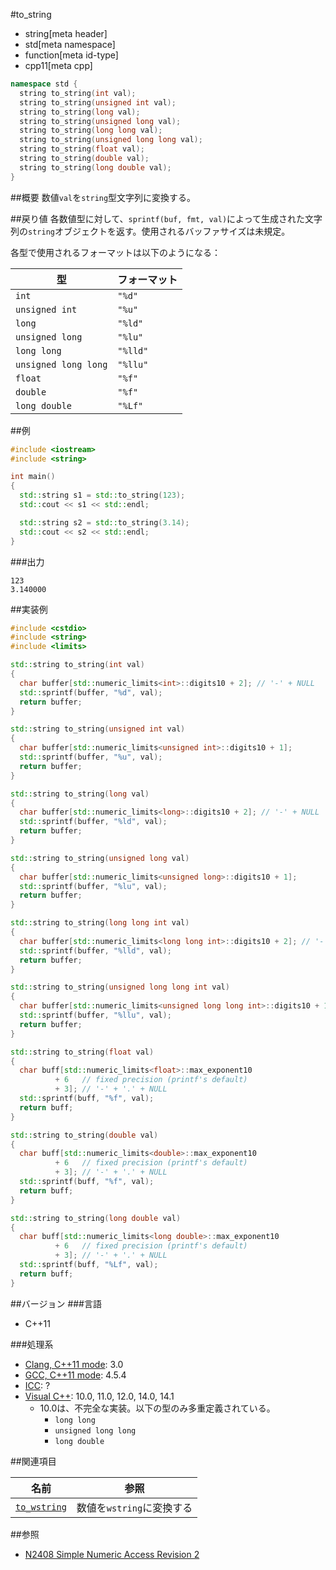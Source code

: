 #to_string
* string[meta header]
* std[meta namespace]
* function[meta id-type]
* cpp11[meta cpp]

```cpp
namespace std {
  string to_string(int val);
  string to_string(unsigned int val);
  string to_string(long val);
  string to_string(unsigned long val);
  string to_string(long long val);
  string to_string(unsigned long long val);
  string to_string(float val);
  string to_string(double val);
  string to_string(long double val);
}
```

##概要
数値`val`を`string`型文字列に変換する。


##戻り値
各数値型に対して、`sprintf(buf, fmt, val)`によって生成された文字列の`string`オブジェクトを返す。使用されるバッファサイズは未規定。

各型で使用されるフォーマットは以下のようになる：

| 型                   | フォーマット |
|----------------------|--------------|
| `int`                | `"%d"`       |
| `unsigned int`       | `"%u"`       |
| `long`               | `"%ld"`      |
| `unsigned long`      | `"%lu"`      |
| `long long`          | `"%lld"`     |
| `unsigned long long` | `"%llu"`     |
| `float`              | `"%f"`       |
| `double`             | `"%f"`       |
| `long double`        | `"%Lf"`      |


##例
```cpp
#include <iostream>
#include <string>

int main()
{
  std::string s1 = std::to_string(123);
  std::cout << s1 << std::endl;

  std::string s2 = std::to_string(3.14);
  std::cout << s2 << std::endl;
}
```

###出力
```
123
3.140000
```

##実装例
```cpp
#include <cstdio>
#include <string>
#include <limits>

std::string to_string(int val)
{
  char buffer[std::numeric_limits<int>::digits10 + 2]; // '-' + NULL
  std::sprintf(buffer, "%d", val);
  return buffer;
}

std::string to_string(unsigned int val)
{
  char buffer[std::numeric_limits<unsigned int>::digits10 + 1];
  std::sprintf(buffer, "%u", val);
  return buffer;
}

std::string to_string(long val)
{
  char buffer[std::numeric_limits<long>::digits10 + 2]; // '-' + NULL
  std::sprintf(buffer, "%ld", val);
  return buffer;
}

std::string to_string(unsigned long val)
{
  char buffer[std::numeric_limits<unsigned long>::digits10 + 1];
  std::sprintf(buffer, "%lu", val);
  return buffer;
}

std::string to_string(long long int val)
{
  char buffer[std::numeric_limits<long long int>::digits10 + 2]; // '-' + NULL
  std::sprintf(buffer, "%lld", val);
  return buffer;
}

std::string to_string(unsigned long long int val)
{
  char buffer[std::numeric_limits<unsigned long long int>::digits10 + 1];
  std::sprintf(buffer, "%llu", val);
  return buffer;
}

std::string to_string(float val)
{
  char buff[std::numeric_limits<float>::max_exponent10
          + 6   // fixed precision (printf's default)
          + 3]; // '-' + '.' + NULL
  std::sprintf(buff, "%f", val);
  return buff;
}

std::string to_string(double val)
{
  char buff[std::numeric_limits<double>::max_exponent10
          + 6   // fixed precision (printf's default)
          + 3]; // '-' + '.' + NULL
  std::sprintf(buff, "%f", val);
  return buff;
}

std::string to_string(long double val)
{
  char buff[std::numeric_limits<long double>::max_exponent10
          + 6   // fixed precision (printf's default)
          + 3]; // '-' + '.' + NULL
  std::sprintf(buff, "%Lf", val);
  return buff;
}
```

##バージョン
###言語
- C++11

###処理系
- [Clang, C++11 mode](/implementation.md#clang): 3.0
- [GCC, C++11 mode](/implementation.md#gcc): 4.5.4
- [ICC](/implementation.md#icc): ?
- [Visual C++](/implementation.md#visual_cpp): 10.0, 11.0, 12.0, 14.0, 14.1
	- 10.0は、不完全な実装。以下の型のみ多重定義されている。
		- `long long`
		- `unsigned long long`
		- `long double`


##関連項目

| 名前                            | 参照                      |
|---------------------------------|---------------------------|
| [`to_wstring`](to_wstring.md) | 数値を`wstring`に変換する |


##参照
- [N2408 Simple Numeric Access Revision 2](http://www.open-std.org/jtc1/sc22/wg21/docs/papers/2007/n2408.html)


